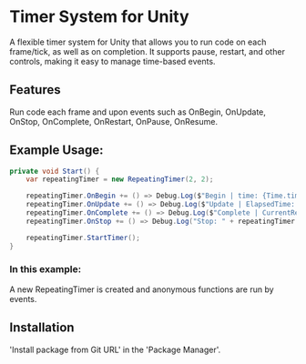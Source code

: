 # Timer System for Unity
A flexible timer system for Unity that allows you to run code on each frame/tick, as well as on completion. It supports pause, restart, and other controls, making it easy to manage time-based events.

## Features
Run code each frame and upon events such as OnBegin, OnUpdate, OnStop, OnComplete, OnRestart, OnPause, OnResume.

## Example Usage: 
```csharp
private void Start() {
    var repeatingTimer = new RepeatingTimer(2, 2);

    repeatingTimer.OnBegin += () => Debug.Log($"Begin | time: {Time.time}");
    repeatingTimer.OnUpdate += () => Debug.Log($"Update | ElapsedTime: {repeatingTimer.ElapsedTime} | Duration: {repeatingTimer.Duration}");
    repeatingTimer.OnComplete += () => Debug.Log($"Complete | CurrentRepeatCount: {repeatingTimer.CurrentRepeatCount} | time: {Time.time}");
    repeatingTimer.OnStop += () => Debug.Log("Stop: " + repeatingTimer.RepeatCount);

    repeatingTimer.StartTimer();
}
```

### In this example:
A new RepeatingTimer is created and anonymous functions are run by events. 

## Installation
'Install package from Git URL' in the 'Package Manager'.
